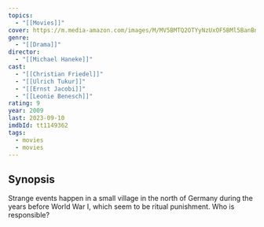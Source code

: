 ```yaml
---
topics:
  - "[[Movies]]"
cover: https://m.media-amazon.com/images/M/MV5BMTQ2OTYyNzUxOF5BMl5BanBnXkFtZTcwMzUwMDY4Mg@@._V1_SX300.jpg
genre:
  - "[[Drama]]"
director:
  - "[[Michael Haneke]]"
cast:
  - "[[Christian Friedel]]"
  - "[[Ulrich Tukur]]"
  - "[[Ernst Jacobi]]"
  - "[[Leonie Benesch]]"
rating: 9
year: 2009
last: 2023-09-10
imdbId: tt1149362
tags:
  - movies
  - movies
---
```

## Synopsis
Strange events happen in a small village in the north of Germany during the years before World War I, which seem to be ritual punishment. Who is responsible?


